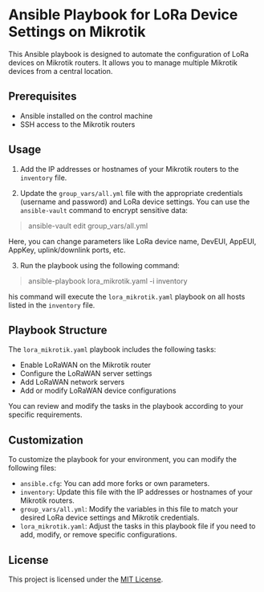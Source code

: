 # Ansible Playbook for LoRa Device Settings on Mikrotik

This Ansible playbook is designed to automate the configuration of LoRa devices on Mikrotik routers. It allows you to manage multiple Mikrotik devices from a central location.

## Prerequisites

- Ansible installed on the control machine
- SSH access to the Mikrotik routers

## Usage

1. Add the IP addresses or hostnames of your Mikrotik routers to the `inventory` file.

2. Update the `group_vars/all.yml` file with the appropriate credentials (username and password) and LoRa device settings. You can use the `ansible-vault` command to encrypt sensitive data:

> ansible-vault edit group_vars/all.yml

Here, you can change parameters like LoRa device name, DevEUI, AppEUI, AppKey, uplink/downlink ports, etc.

3. Run the playbook using the following command:

> ansible-playbook lora_mikrotik.yaml -i inventory


his command will execute the `lora_mikrotik.yaml` playbook on all hosts listed in the `inventory` file.

## Playbook Structure

The `lora_mikrotik.yaml` playbook includes the following tasks:

- Enable LoRaWAN on the Mikrotik router
- Configure the LoRaWAN server settings
- Add LoRaWAN network servers
- Add or modify LoRaWAN device configurations

You can review and modify the tasks in the playbook according to your specific requirements.

## Customization

To customize the playbook for your environment, you can modify the following files:

- `ansible.cfg`: You can add more forks or own parameters.
- `inventory`: Update this file with the IP addresses or hostnames of your Mikrotik routers.
- `group_vars/all.yml`: Modify the variables in this file to match your desired LoRa device settings and Mikrotik credentials.
- `lora_mikrotik.yaml`: Adjust the tasks in this playbook file if you need to add, modify, or remove specific configurations.

## License

This project is licensed under the [MIT License](LICENSE).
